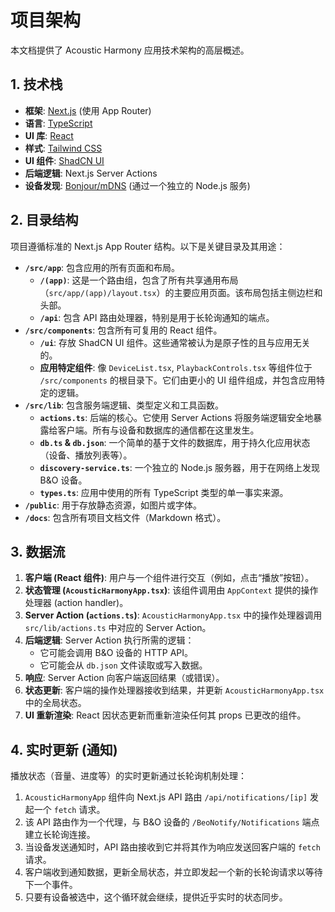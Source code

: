 # 项目架构

本文档提供了 Acoustic Harmony 应用技术架构的高层概述。

## 1. 技术栈

- **框架**: [Next.js](https://nextjs.org/) (使用 App Router)
- **语言**: [TypeScript](https://www.typescriptlang.org/)
- **UI 库**: [React](https://reactjs.org/)
- **样式**: [Tailwind CSS](https://tailwindcss.com/)
- **UI 组件**: [ShadCN UI](https://ui.shadcn.com/)
- **后端逻辑**: Next.js Server Actions
- **设备发现**: [Bonjour/mDNS](https://github.com/bonjour-js/bonjour-service) (通过一个独立的 Node.js 服务)

## 2. 目录结构

项目遵循标准的 Next.js App Router 结构。以下是关键目录及其用途：

- **`/src/app`**: 包含应用的所有页面和布局。
  - **`/(app)`**: 这是一个路由组，包含了所有共享通用布局（`src/app/(app)/layout.tsx`）的主要应用页面。该布局包括主侧边栏和头部。
  - **`/api`**: 包含 API 路由处理器，特别是用于长轮询通知的端点。
- **`/src/components`**: 包含所有可复用的 React 组件。
  - **`/ui`**: 存放 ShadCN UI 组件。这些通常被认为是原子性的且与应用无关的。
  - **应用特定组件**: 像 `DeviceList.tsx`, `PlaybackControls.tsx` 等组件位于 `/src/components` 的根目录下。它们由更小的 UI 组件组成，并包含应用特定的逻辑。
- **`/src/lib`**: 包含服务端逻辑、类型定义和工具函数。
  - **`actions.ts`**: 后端的核心。它使用 Server Actions 将服务端逻辑安全地暴露给客户端。所有与设备和数据库的通信都在这里发生。
  - **`db.ts` & `db.json`**: 一个简单的基于文件的数据库，用于持久化应用状态（设备、播放列表等）。
  - **`discovery-service.ts`**: 一个独立的 Node.js 服务器，用于在网络上发现 B&O 设备。
  - **`types.ts`**: 应用中使用的所有 TypeScript 类型的单一事实来源。
- **`/public`**: 用于存放静态资源，如图片或字体。
- **`/docs`**: 包含所有项目文档文件（Markdown 格式）。

## 3. 数据流

1.  **客户端 (React 组件)**: 用户与一个组件进行交互（例如，点击“播放”按钮）。
2.  **状态管理 (`AcousticHarmonyApp.tsx`)**: 该组件调用由 `AppContext` 提供的操作处理器 (action handler)。
3.  **Server Action (`actions.ts`)**: `AcousticHarmonyApp.tsx` 中的操作处理器调用 `src/lib/actions.ts` 中对应的 Server Action。
4.  **后端逻辑**: Server Action 执行所需的逻辑：
    - 它可能会调用 B&O 设备的 HTTP API。
    - 它可能会从 `db.json` 文件读取或写入数据。
5.  **响应**: Server Action 向客户端返回结果（或错误）。
6.  **状态更新**: 客户端的操作处理器接收到结果，并更新 `AcousticHarmonyApp.tsx` 中的全局状态。
7.  **UI 重新渲染**: React 因状态更新而重新渲染任何其 props 已更改的组件。

## 4. 实时更新 (通知)

播放状态（音量、进度等）的实时更新通过长轮询机制处理：

1.  `AcousticHarmonyApp` 组件向 Next.js API 路由 `/api/notifications/[ip]` 发起一个 `fetch` 请求。
2.  该 API 路由作为一个代理，与 B&O 设备的 `/BeoNotify/Notifications` 端点建立长轮询连接。
3.  当设备发送通知时，API 路由接收到它并将其作为响应发送回客户端的 `fetch` 请求。
4.  客户端收到通知数据，更新全局状态，并立即发起一个新的长轮询请求以等待下一个事件。
5.  只要有设备被选中，这个循环就会继续，提供近乎实时的状态同步。
